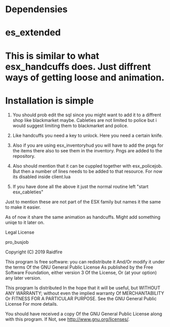 # Dependensies
# es_extended

# This is similar to what esx_handcuffs does. Just diffrent ways of getting loose and animation. 

# Installation is simple

1. You should prob edit the sql since you might want to add it to a diffrent shop like blackmarket maybe. Cableties are not limited to police but i would suggest limiting them to blackmarket and police.
2. Like handcuffs you need a key to unlock. Here you need a certain knife.

3. Also if you are using esx_inventoryhud you will have to add the pngs for the items there also to see them in the inventory. Pngs are added to the repository.

4. Also should mention that it can be cuppled together with esx_policejob. But then a number of lines needs to be added to that resource. For now its disabled inside client.lua

5. If you have done all the above it just the normal routine left "start esx_cableties"

Just to mention these are not part of the ESX family but names it the same to make it easier.

As of now it share the same animation as handcuffs. Might add something uniqe to it later on.





Legal
License

pro_busjob

Copyright (C) 2019 Raidfire

This program Is free software: you can redistribute it And/Or modify it under the terms Of the GNU General Public License As published by the Free Software Foundation, either version 3 Of the License, Or (at your option) any later version.

This program Is distributed In the hope that it will be useful, but WITHOUT ANY WARRANTY; without even the implied warranty Of MERCHANTABILITY Or FITNESS FOR A PARTICULAR PURPOSE. See the GNU General Public License For more details.

You should have received a copy Of the GNU General Public License along with this program. If Not, see http://www.gnu.org/licenses/.
